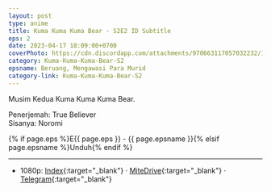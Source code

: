 ```yaml
---
layout: post
type: anime
title: Kuma Kuma Kuma Bear - S2E2 ID Subtitle
eps: 2
date: 2023-04-17 18:09:00+0700
coverPhoto: https://cdn.discordapp.com/attachments/970663117057032232/1097470924871176252/mpv-shot0241.jpg
category: Kuma-Kuma-Kuma-Bear-S2
epsname: Beruang, Mengawasi Para Murid
category-link: Kuma-Kuma-Kuma-Bear-S2
---
```


Musim Kedua Kuma Kuma Kuma Bear.

Penerjemah: True Believer<br>
Sisanya: Noromi

{% if page.eps %}E{{ page.eps }} - {{ page.epsname }}{% elsif page.epsname %}Unduh{% endif %}

---
- 1080p: [Index](https://bit.ly/3KKTARG){:target="_blank"} &middot; [MiteDrive](https://mitedrive.my.id/view/Jcd7TH){:target="_blank"} &middot; [Telegram](https://t.me/a1fansubweeklies/275){:target="_blank"}